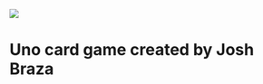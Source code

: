 ![](https://encrypted-tbn0.gstatic.com/images?q=tbn:ANd9GcQPmGsqMocCsAkoqM3FpvqH7abDSASIqjhJKMfGziZl4mPcFw-x)
# Uno card game created by Josh Braza
